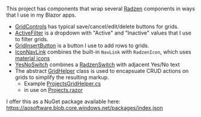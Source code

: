 This project has components that wrap several [Radzen](https://blazor.radzen.com/) components in ways that I use in my Blazor apps.

- [GridControls](https://github.com/adamfoneil/LiteInvoice3/blob/master/Radzen.Components/GridControls.razor) has typical save/cancel/edit/delete buttons for grids.
- [ActiveFilter](https://github.com/adamfoneil/LiteInvoice3/blob/master/Radzen.Components/ActiveFilter.razor) is a dropdown with "Active" and "Inactive" values that I use to filter grids.
- [GridInsertButton](https://github.com/adamfoneil/LiteInvoice3/blob/master/Radzen.Components/GridInsertButton.razor) is a button I use to add rows to grids.
- [IconNavLink](https://github.com/adamfoneil/LiteInvoice3/blob/master/Radzen.Components/IconNavLink.razor) combines the built-in `NavLink` with `RadzenIcon`, which uses [material icons](https://fonts.google.com/icons)
- [YesNoSwitch](https://github.com/adamfoneil/LiteInvoice3/blob/master/Radzen.Components/YesNoSwitch.razor) combines a [RadzenSwitch](https://blazor.radzen.com/switch) with adjacent Yes/No text
- The abstract [GridHelper](https://github.com/adamfoneil/LiteInvoice3/blob/master/Radzen.Components/Abstract/GridHelper.cs) class is used to encapsuate CRUD actions on grids to simplify the resulting markup.
  - Example [ProjectsGridHelper.cs](https://github.com/adamfoneil/LiteInvoice3/blob/master/WebApp/WebApp/Components/Pages/Setup/Projects.GridHelper.cs)
  - in use on [Projects.razor](https://github.com/adamfoneil/LiteInvoice3/blob/master/WebApp/WebApp/Components/Pages/Setup/Projects.razor)

I offer this as a NuGet package available here: https://aosoftware.blob.core.windows.net/packages/index.json
